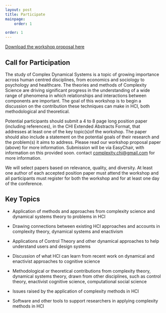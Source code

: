 ```yaml
---
layout: post
title: Participate
mainpage: 
    order: 1

order: 1
---
```


[Download the workshop proposal here]({{site.baseurl}}/complexity_chi.pdf)


## Call for Participation

The study of Complex Dynamical Systems is a topic of growing importance across human centred disciplines, from economics and sociology to psychology and healthcare. The theories and methods of Complexity Science are driving significant progress in the understanding of a wide range of phenomena in which relationships and interactions between components are important. The goal of this workshop is to begin a discussion on the contribution these techniques can make in HCI, both methodological and theoretical.

Potential participants should submit a 4 to 8 page long position paper (including references), in the CHI Extended Abstracts Format, that addresses at least one of the key topic(s)of the workshop. The paper should also include a statement on the potential goals of their research and the problem(s) it aims to address. Please read our workshop proposal paper (above) for more information. Submission will be via EasyChair, with information on this provided soon. contact [complexity.chi@gmail.com](mailto:complexity.chi@gmail.com) for more information.

We will select papers based on relevance, quality, and diversity. At least one author of each accepted position paper must attend the workshop and all participants must register for both the workshop and for at least one day of the conference. 

## Key Topics


- Application of methods and approaches from complexity science and dynamical systems theory to problems in HCI

- Drawing connections between existing HCI approaches and accounts in complexity theory, dynamical systems and enactivism

- Applications of Control Theory and other dynamical approaches to help understand users and design systems

- Discussion of what HCI can learn from recent work on dynamical and enactivist approaches to cognitive science

- Methodological or theoretical contributions from complexity theory, dynamical systems theory, drawn from other disciplines, such as control theory, enactivist cognitive science, computational social science

- Issues raised by the application of complexity methods in HCI

- Software and other tools to support researchers in applying complexity methods in HCI